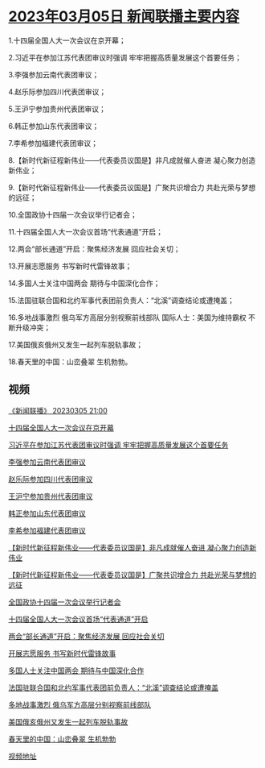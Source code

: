 # [2023年03月05日 新闻联播主要内容](https://tv.cctv.com/lm/xwlb/day/20230305.shtml)

1.十四届全国人大一次会议在京开幕；

2.习近平在参加江苏代表团审议时强调 牢牢把握高质量发展这个首要任务；

3.李强参加云南代表团审议；

4.赵乐际参加四川代表团审议；

5.王沪宁参加贵州代表团审议；

6.韩正参加山东代表团审议；

7.李希参加福建代表团审议；

8.【新时代新征程新伟业——代表委员议国是】非凡成就催人奋进 凝心聚力创造新伟业；

9.【新时代新征程新伟业——代表委员议国是】广聚共识增合力 共赴光荣与梦想的远征；

10.全国政协十四届一次会议举行记者会；

11.十四届全国人大一次会议首场“代表通道”开启；

12.两会“部长通道”开启：聚焦经济发展 回应社会关切；

13.开展志愿服务 书写新时代雷锋故事；

14.多国人士关注中国两会 期待与中国深化合作；

15.法国驻联合国和北约军事代表团前负责人：“北溪”调查结论或遭掩盖；

16.多地战事激烈 俄乌军方高层分别视察前线部队 国际人士：美国为维持霸权 不断升级冲突；

17.美国俄亥俄州又发生一起列车脱轨事故；

18.春天里的中国：山峦叠翠 生机勃勃。

## 视频

[《新闻联播》 20230305 21:00](https://tv.cctv.com/2023/03/05/VIDETN7jgtA6kVRHpjMNY3ZX230305.shtml)

[十四届全国人大一次会议在京开幕](https://tv.cctv.com/2023/03/05/VIDE4c7IXrbHbhZ6EOvwe2El230305.shtml)

[习近平在参加江苏代表团审议时强调 牢牢把握高质量发展这个首要任务](https://tv.cctv.com/2023/03/05/VIDEG2JtxCZaGvsfCIdizhS8230305.shtml)

[李强参加云南代表团审议](https://tv.cctv.com/2023/03/05/VIDEdJU1fktJAbMGFSx39XmI230305.shtml)

[赵乐际参加四川代表团审议](https://tv.cctv.com/2023/03/05/VIDEKZJQi75GbSEOt83DCTQy230305.shtml)

[王沪宁参加贵州代表团审议](https://tv.cctv.com/2023/03/05/VIDE7TzOBEgywAVCSc4kl6oB230305.shtml)

[韩正参加山东代表团审议](https://tv.cctv.com/2023/03/05/VIDEZfUC8r1YM9MEzzXUQ8zB230305.shtml)

[李希参加福建代表团审议](https://tv.cctv.com/2023/03/05/VIDEAPSrNoVfr1yRLlMUNAZj230305.shtml)

[【新时代新征程新伟业——代表委员议国是】非凡成就催人奋进 凝心聚力创造新伟业](https://tv.cctv.com/2023/03/05/VIDEU9V7mqwjZYzpiBNSS5DF230305.shtml)

[【新时代新征程新伟业——代表委员议国是】广聚共识增合力 共赴光荣与梦想的远征](https://tv.cctv.com/2023/03/05/VIDEyxBGIMAil1wKDtknUyH3230305.shtml)

[全国政协十四届一次会议举行记者会](https://tv.cctv.com/2023/03/05/VIDESJ5u2qzaL37WgsX200t6230305.shtml)

[十四届全国人大一次会议首场“代表通道”开启](https://tv.cctv.com/2023/03/05/VIDE1CVLOJOysMre2TgsQbrr230305.shtml)

[两会“部长通道”开启：聚焦经济发展 回应社会关切](https://tv.cctv.com/2023/03/05/VIDELnW1I6uVnLaBeKZBI96k230305.shtml)

[开展志愿服务 书写新时代雷锋故事](https://tv.cctv.com/2023/03/05/VIDEob4FloKy3fFmYv096GJ0230305.shtml)

[多国人士关注中国两会 期待与中国深化合作](https://tv.cctv.com/2023/03/05/VIDEPIXsPyWccUEPou1w2v7p230305.shtml)

[法国驻联合国和北约军事代表团前负责人：“北溪”调查结论或遭掩盖](https://tv.cctv.com/2023/03/05/VIDEUgbbKpFMI1irRUn4eftm230305.shtml)

[多地战事激烈 俄乌军方高层分别视察前线部队](https://tv.cctv.com/2023/03/05/VIDE24IcOSdbEKRbSfs9QkCy230305.shtml)

[美国俄亥俄州又发生一起列车脱轨事故](https://tv.cctv.com/2023/03/05/VIDEc1Pyv8pd3rXWd37Zb3bV230305.shtml)

[春天里的中国：山峦叠翠 生机勃勃](https://tv.cctv.com/2023/03/05/VIDElEkjRuFFtSPwyNUfqLfl230305.shtml)

[视频地址](https://tv.cctv.com/lm/xwlb/day/20230305.shtml) 

